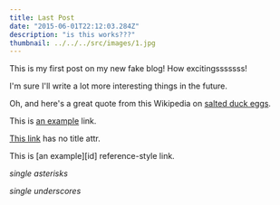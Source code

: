 ```yaml
---
title: Last Post 
date: "2015-06-01T22:12:03.284Z"
description: "is this works???"
thumbnail: ../../../src/images/1.jpg
---
```


This is my first post on my new fake blog! How excitingsssssss!

I'm sure I'll write a lot more interesting things in the future.

Oh, and here's a great quote from this Wikipedia on
[salted duck eggs](https://en.wikipedia.org/wiki/Salted_duck_egg).


This is [an example](http://example.com "Example") link.

[This link](http://example.com) has no title attr.

This is [an example][id] reference-style link.

_single asterisks_

_single underscores_

